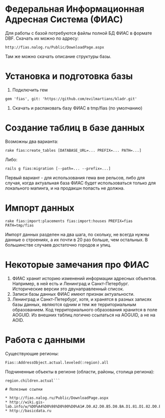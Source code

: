 # Федеральная Информационная Адресная Система (ФИАС)

Для работы с базой потребуются файлы полной БД ФИАС в формате DBF. Скачать их можно по адресу:

    http://fias.nalog.ru/Public/DownloadPage.aspx

Там же можно скачать описание структуры базы.

# Установка и подготовка базы

1. Подключить гем

```
gem 'fias', git: 'https://github.com/evilmartians/kladr.git'
```

1. Скачать и распаковать базу ФИАС в tmp/fias (по умолчанию)

# Создание таблиц в базе данных

Возможны два варианта:

```
rake fias:create_tables [DATABASE_URL=... PREFIX=... PATH=...]
```

Либо:

```
rails g fias:migration [--path=... --prefix=...]
```

Первый вариант - для использования гема вне рельсов, либо для случая, когда
актуальная база ФИАС будет использоваться только для локального мапинга, и
на продакшн попасть не должна.

# Импорт данных

```
rake fias:import:placements fias:import:houses PREFIX=fias PATH=tmp/fias
```

Импорт данных разделен на два шага, по скольку, не всегда нужны данные
о строениях, а их почти в 20 раз больше, чем остальных. В большинстве случаев
достаточно городов и улиц.

# Некоторые замечания про ФИАС

1. ФИАС хранит историю изменений информации адресных объектов. Например,
в ней есть и Ленинград и Санкт-Петербург. Исторические версии это
двунаправленный список.
1. Записи базы данных ФИАС имеют признак актуальности.
1. Ленинград и Санкт-Петербург, хотя, и хранятся в разных записях базы данных,
являются одним и тем же территориальным образованием. Код территориального
образования хранится в поле AOGUID. Из внешних таблиц логично ссылаться
на AOGUID, а не на AOID.

# Работа с данными

Существующие регионы:

```Fias::AddressObject.actual.leveled(:region).all```

Подчиненные объекты в регионе (области, районы, столица региона):

```region = Fias::AddressObject.actual.leveled(:region).first
region.children.actual```

# Полезные ссылки

* http://fias.nalog.ru/Public/DownloadPage.aspx
* http://wiki.gis-lab.info/w/%D0%A4%D0%98%D0%90%D0%A1#.D0.A2.D0.B5.D0.BA.D1.81.D1.82.D0.BE.D0.B2.D1.8B.D0.B5_.D1.8D.D0.BB.D0.B5.D0.BC.D0.B5.D0.BD.D1.82.D1.8B_.D0.B0.D0.B4.D1.80.D0.B5.D1.81.D0.B0
* http://basicdata.ru
